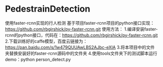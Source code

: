 # PedestrainDetection
使用faster-rcnn实现的行人检测
基于项目faster-rcnn项目的python接口实现：https://github.com/rbgirshick/py-faster-rcnn.git
使用方法：
1.编译安装faster-rcnn的python接口，代码在：https://github.com/rbgirshick/py-faster-rcnn.git
2.下载训练好的caffe模型，百度云链接为：https://pan.baidu.com/s/1w479QUUAwLBS2AJbc-eXIA
3.将本项目中的文件夹替换安装好的faster-rcnn源码中的文件夹
4.使用tools文件夹下的测试脚本运行demo：python person_detect.py
